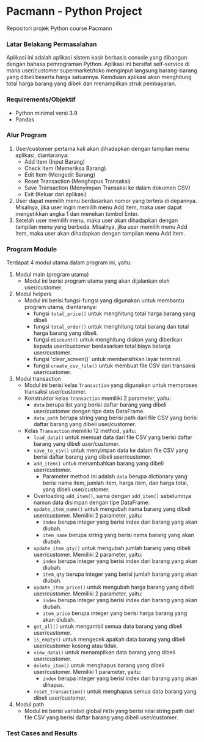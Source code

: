 # Pacmann - Python Project

Repositori projek Python course Pacmann

### Latar Belakang Permasalahan
Aplikasi ini adalah aplikasi sistem kasir berbasis console yang dibangun dengan bahasa pemrograman Python. Aplikasi ini bersifat self-service di mana user/customer supermarket/toko menginput langsung barang-barang yang dibeli beserta harga satuannya. Kemduian aplikasi akan menghitung total harga barang yang dibeli dan menampilkan struk pembayaran.

### Requirements/Objektif
- Python minimal versi 3.9
- Pandas

### Alur Program
1. User/customer pertama kali akan dihadapkan dengan tampilan menu aplikasi, diantaranya:
	- Add Item (Input Barang)
	- Check Item (Memeriksa Barang)
	- Edit Item (Mengedit Barang)
	- Reset Transaction (Menghapus Transaksi)
	- Save Transaction (Menyimpan Transaksi ke dalam dokumen CSV)
	- Exit (Keluar dari aplikasi)
2. User dapat memilih menu berdasarkan nomor yang tertera di depannya. Misalnya, jika user ingin memilih menu Add Item, maka user dapat mengetikkan angka 1 dan menekan tombol Enter.
3. Setelah user memilih menu, maka user akan dihadapkan dengan tampilan menu yang berbeda. Misalnya, jika user memilih menu Add Item, maka user akan dihadapkan dengan tampilan menu Add Item.

### Program Module
Terdapat 4 modul utama dalam program ini, yaitu:
1. Modul main (program utama)
	- Modul ini berisi program utama yang akan dijalankan oleh user/customer.
2. Modul helpers
	- Modul ini berisi fungsi-fungsi yang digunakan untuk membantu program utama, diantaranya:
		- fungsi `total_price()` untuk menghitung total harga barang yang dibeli
		- fungsi `total_order()` untuk menghitung total barang dan total harga barang yang dibeli.
		- fungsi `discount()` untuk menghitung diskon yang diberikan kepada user/customer berdasarkan total biaya belanja user/customer.
		- fungsi 'clear_screen()` untuk membersihkan layar terminal.
		- fungsi `create_csv_file()` untuk membuat file CSV dari transaksi user/customer.
3. Modul transaction
	- Modul ini berisi kelas `Transaction` yang digunakan untuk memproses transaksi user/customer.
	- Konstruktor kelas `Transaction` memiliki 2 parameter, yaitu:
		- `data` berupa list yang berisi daftar barang yang dibeli user/customer dengan tipe data DataFrame.
		- `data_path` berupa string yang berisi path dari file CSV yang berisi daftar barang yang dibeli user/customer.
	- Kelas `Transaction` memiliki 12 method, yaitu:
		- `load_data()` untuk memuat data dari file CSV yang berisi daftar barang yang dibeli user/customer.
		- `save_to_csv()` untuk menyimpan data ke dalam file CSV yang berisi daftar barang yang dibeli user/customer.
		- `add_item()` untuk menambahkan barang yang dibeli user/customer.
			- Parameter method ini adalah `data` berupa dictionary yang berisi nama item, jumlah item, harga item, dan harga total, yang dibeli user/customer.
		- Overloading `add_item()`, sama dengan `add_item()` sebelumnya namun data disimpan dengan tipe DataFrame.
		- `update_item_name()` untuk mengubah nama barang yang dibeli user/customer. Memiliki 2 parameter, yaitu:
			- `index` berupa integer yang berisi index dari barang yang akan diubah.
			- `item_name` berupa string yang berisi nama barang yang akan diubah.
		- `update_item_qty()` untuk mengubah jumlah barang yang dibeli user/customer. Memiliki 2 parameter, yaitu:
			- `index` berupa integer yang berisi index dari barang yang akan diubah.
			- `item_qty` berupa integer yang berisi jumlah barang yang akan diubah.
		- `update_item_price()` untuk mengubah harga barang yang dibeli user/customer. Memiliki 2 parameter, yaitu:
			- `index` berupa integer yang berisi index dari barang yang akan diubah.
			- `item_price` berupa integer yang berisi harga barang yang akan diubah.
		- `get_all()` untuk mengambil semua data barang yang dibeli user/customer.
		- `is_empty()` untuk mengecek apakah data barang yang dibeli user/customer kosong atau tidak.
		- `view_data()` untuk menampilkan data barang yang dibeli user/customer.
		- `delete_item()` untuk menghapus barang yang dibeli user/customer. Memiliki 1 parameter, yaitu:
			- `index` berupa integer yang berisi index dari barang yang akan dihapus.
		- `reset_transaction()` untuk menghapus semua data barang yang dibeli user/customer.
4. Modul path
	- Modul ini berisi variabel global `PATH` yang berisi nilai string  path dari file CSV yang berisi daftar barang yang dibeli user/customer.

### Test Cases and Results
